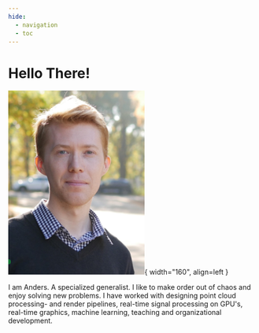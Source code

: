 ```yaml
---
hide:
  - navigation
  - toc
---
```


# Hello There!

![Image title](images/portrait.png){ width="160", align=left }

I am Anders. A specialized generalist. I like to make order out of chaos and enjoy solving new
problems. I have worked with designing point cloud processing- and render pipelines,
real-time signal processing on GPU's, real-time graphics, machine learning, teaching
and organizational development.
